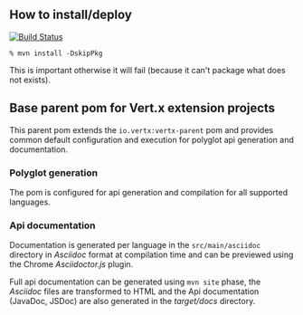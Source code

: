 ## How to install/deploy

[![Build Status](https://vertx.ci.cloudbees.com/buildStatus/icon?job=vert.x3-ext-parent)](https://vertx.ci.cloudbees.com/view/vert.x-3/job/vert.x3-ext-parent/)

~~~
% mvn install -DskipPkg
~~~

This is important otherwise it will fail (because it can't package what does not exists).

## Base parent pom for Vert.x extension projects

This parent pom extends the `io.vertx:vertx-parent` pom and provides common default configuration and execution for
polyglot api generation and documentation.

### Polyglot generation

The pom is configured for api generation and compilation for all supported languages.

### Api documentation

Documentation is generated per language in the `src/main/asciidoc` directory in _Asciidoc_ format at compilation
time and can be previewed using the Chrome _Asciidoctor.js_ plugin.

Full api documentation can be generated using `mvn site` phase, the _Asciidoc_ files are transformed to HTML and
the Api documentation (JavaDoc, JSDoc) are also generated in the _target/docs_ directory.
